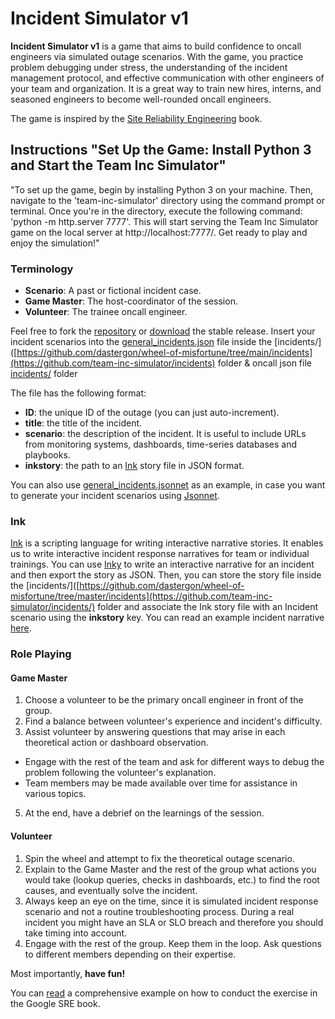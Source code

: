 # Incident Simulator v1
**Incident Simulator v1** is a game that aims to build confidence to oncall engineers via simulated outage scenarios.
With the game, you practice problem debugging under stress, the understanding of the incident management protocol,
and effective communication with other engineers of your team and organization.
It is a great way to train new hires, interns, and seasoned engineers to become well-rounded oncall engineers.

The game is inspired by the [Site Reliability Engineering](https://landing.google.com/sre/book/chapters/accelerating-sre-on-call.html#xref_training_disaster-rpg) book.


## Instructions "Set Up the Game: Install Python 3 and Start the Team Inc Simulator"

"To set up the game, begin by installing Python 3 on your machine. Then, navigate to the 'team-inc-simulator' directory using the command prompt or terminal. Once you're in the directory, execute the following command: 'python -m http.server 7777'. This will start serving the Team Inc Simulator game on the local server at http://localhost:7777/. Get ready to play and enjoy the simulation!"

### Terminology

*   **Scenario**: A past or fictional incident case.
*   **Game Master**: The host-coordinator of the session.
*   **Volunteer**: The trainee oncall engineer.

Feel free to fork the [repository](https://github.com/team-inc-simulator) or [download](https://github.com/team-inc-simulator/releases) the stable release.
Insert your incident scenarios into the [general\_incidents.json](https://github.com/team-inc-simulator/incidents/general_incidents.json) file inside the [incidents/]([https://github.com/dastergon/wheel-of-misfortune/tree/main/incidents](https://github.com/team-inc-simulator/incidents) folder & oncall json file [incidents/](https://github.com/team-inc-simulator/incidents/oncall.json) folder

The file has the following format:
- **ID**: the unique ID of the outage (you can just auto-increment).
- **title**: the title of the incident.
- **scenario**: the description of the incident. It is useful to include URLs from monitoring systems, dashboards, time-series databases and playbooks.
- **inkstory**: the path to an [Ink](https://www.inklestudios.com/ink/) story file in JSON format.

You can also use [general\_incidents.jsonnet](https://github.com/team-inc-simulator/incidents/general/general_incidents.jsonnet) as an example, in case you want to generate your incident scenarios using [Jsonnet](https://jsonnet.org/).

### Ink
[Ink](https://github.com/inkle/ink) is a scripting language for writing interactive narrative stories. It enables us to write interactive incident response narratives for team or individual trainings. You can use [Inky](https://github.com/inkle/inky) to write an interactive narrative for an incident and then export the story as JSON. Then, you can store the story file inside the [incidents/]([https://github.com/dastergon/wheel-of-misfortune/tree/master/incidents](https://github.com/team-inc-simulator/incidents/) folder and associate the Ink story file with an Incident scenario using the **inkstory** key. You can read an example incident narrative [here](https://github.com/team-inc-simulator/incidents/redis-story.json).

### Role Playing
#### Game Master

1.  Choose a volunteer to be the primary oncall engineer in front of the group.
2.  Find a balance between volunteer's experience and incident's difficulty.
3.  Assist volunteer by answering questions that may arise in each theoretical action or dashboard observation.
  * Engage with the rest of the team and ask for different ways to debug the problem following the volunteer's explanation.
  * Team members may be made available over time for assistance in various topics.
5.  At the end, have a debrief on the learnings of the session.

#### Volunteer

1.  Spin the wheel and attempt to fix the theoretical outage scenario.
2.  Explain to the Game Master and the rest of the group what actions you would take (lookup queries, checks in dashboards, etc.) to find the root causes, and eventually solve the incident.
3.  Always keep an eye on the time, since it is simulated incident response scenario and not a routine troubleshooting process. During a real incident you might have an SLA or SLO breach and therefore you should take timing into account.
4.  Engage with the rest of the group. Keep them in the loop. Ask questions to different members depending on their expertise.

Most importantly, **have fun!**

You can [read](https://landing.google.com/sre/book/chapters/accelerating-sre-on-call.html#xref_training_disaster-rpg) a comprehensive example on how to conduct the exercise in the Google SRE book.

